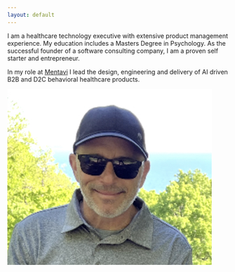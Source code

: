 ```yaml
---
layout: default
---
```

I am a healthcare technology executive with extensive product management experience. My education includes a Masters Degree in Psychology. As the successful founder of a software consulting company, I am a proven self starter and entrepreneur.   

In my role at [Mentavi](https://mentavi.com) I lead the design, engineering and delivery of AI driven B2B and D2C behavioral healthcare products.  

![Photo of Steve Goulet at Sleeping Bear](images/steve-headshot.png "Steve Goulet at Sleeping Bear National Lakeshore in West Michigan")



